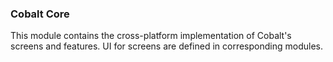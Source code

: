 ### Cobalt Core

This module contains the cross-platform implementation of Cobalt's screens and features.
UI for screens are defined in corresponding modules.